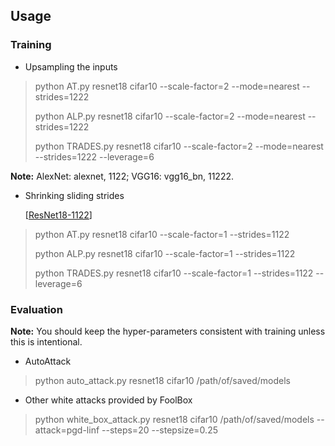 



## Usage



### Training



- Upsampling the inputs

> python AT.py resnet18 cifar10 --scale-factor=2 --mode=nearest --strides=1222
>
> python ALP.py resnet18 cifar10 --scale-factor=2 --mode=nearest --strides=1222
>
> python TRADES.py resnet18 cifar10 --scale-factor=2 --mode=nearest --strides=1222 --leverage=6



**Note:** AlexNet: alexnet, 1122; VGG16: vgg16_bn, 11222.



- Shrinking sliding strides

  [[ResNet18-1122](https://drive.google.com/file/d/11qOQWTRzYbttKHC2lFcUsLs4FYAeq13D/view?usp=sharing)]

> python AT.py resnet18 cifar10 --scale-factor=1 --strides=1122
>
> python ALP.py resnet18 cifar10 --scale-factor=1 --strides=1122
>
> python TRADES.py resnet18 cifar10 --scale-factor=1 --strides=1122 --leverage=6



### Evaluation



**Note:** You should keep the hyper-parameters consistent with training unless this is intentional. 



- AutoAttack

> python auto_attack.py resnet18 cifar10 /path/of/saved/models



- Other white attacks provided by FoolBox

> python white_box_attack.py resnet18 cifar10 /path/of/saved/models --attack=pgd-linf --steps=20 --stepsize=0.25

